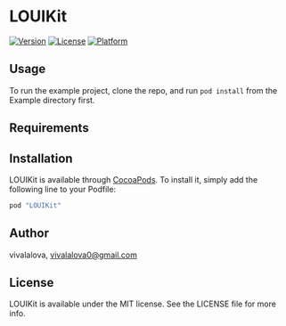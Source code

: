 # LOUIKit
[![Version](https://img.shields.io/cocoapods/v/LOUIKit.svg?style=flat)](http://cocoapods.org/pods/LOUIKit)
[![License](https://img.shields.io/cocoapods/l/LOUIKit.svg?style=flat)](http://cocoapods.org/pods/LOUIKit)
[![Platform](https://img.shields.io/cocoapods/p/LOUIKit.svg?style=flat)](http://cocoapods.org/pods/LOUIKit)

## Usage

To run the example project, clone the repo, and run `pod install` from the Example directory first.

## Requirements

## Installation

LOUIKit is available through [CocoaPods](http://cocoapods.org). To install
it, simply add the following line to your Podfile:

```ruby
pod "LOUIKit"
```

## Author

vivalalova, vivalalova0@gmail.com

## License

LOUIKit is available under the MIT license. See the LICENSE file for more info.
